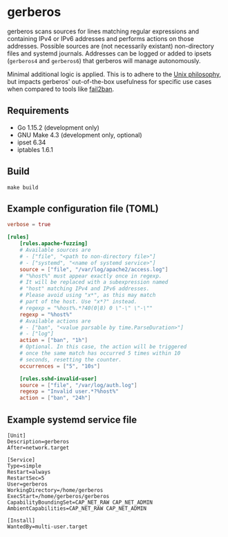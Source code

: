 # gerberos

gerberos scans sources for lines matching regular expressions and containing IPv4 or IPv6 addresses and performs actions on those addresses.
Possible sources are (not necessarily existant) non-directory files and systemd journals.
Addresses can be logged or added to ipsets (`gerberos4` and `gerberos6`) that gerberos will manage autonomously.

Minimal additional logic is applied. This is to adhere to the [Unix philosophy](https://en.wikipedia.org/wiki/Unix_philosophy), but impacts gerberos' out-of-the-box usefulness for specific use cases when compared to tools like [fail2ban](https://github.com/fail2ban/fail2ban).

## Requirements

- Go 1.15.2 (development only)
- GNU Make 4.3 (development only, optional)
- ipset 6.34
- iptables 1.6.1

## Build

`make build`

## Example configuration file (TOML)

```toml
verbose = true

[rules]
    [rules.apache-fuzzing]
    # Available sources are
    # - ["file", "<path to non-directory file>"]
    # - ["systemd", "<name of systemd service>"]
    source = ["file", "/var/log/apache2/access.log"]
    # "%host%" must appear exactly once in regexp.
    # It will be replaced with a subexpression named
    # "host" matching IPv4 and IPv6 addresses.
    # Please avoid using "x*", as this may match
    # part of the host. Use "x*?" instead.
    # regexp = "%host%.*?40(0|8) 0 \"-\" \"-\""
    regexp = "%host%"
    # Available actions are
    # - ["ban", "<value parsable by time.ParseDuration>"]
    # - ["log"]
    action = ["ban", "1h"]
    # Optional. In this case, the action will be triggered
    # once the same match has occurred 5 times within 10
    # seconds, resetting the counter.
    occurrences = ["5", "10s"]

    [rules.sshd-invalid-user]
    source = ["file", "/var/log/auth.log"]
    regexp = "Invalid user.*?%host%"
    action = ["ban", "24h"]
```

## Example systemd service file

```systemd
[Unit]
Description=gerberos
After=network.target

[Service]
Type=simple
Restart=always
RestartSec=5
User=gerberos
WorkingDirectory=/home/gerberos
ExecStart=/home/gerberos/gerberos
CapabilityBoundingSet=CAP_NET_RAW CAP_NET_ADMIN
AmbientCapabilities=CAP_NET_RAW CAP_NET_ADMIN

[Install]
WantedBy=multi-user.target
```
